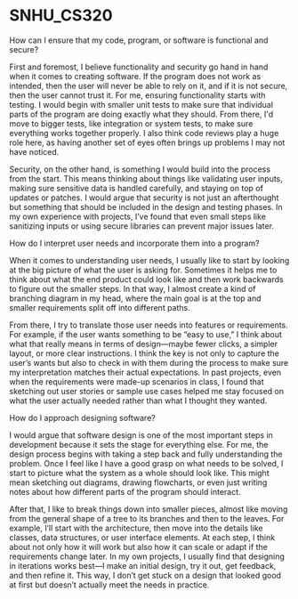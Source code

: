 # SNHU_CS320

How can I ensure that my code, program, or software is functional and secure?

First and foremost, I believe functionality and security go hand in hand when it comes to creating software. If the program does not work as intended, then the user will never be able to rely on it, and if it is not secure, then the user cannot trust it. For me, ensuring functionality starts with testing. I would begin with smaller unit tests to make sure that individual parts of the program are doing exactly what they should. From there, I'd move to bigger tests, like integration or system tests, to make sure everything works together properly. I also think code reviews play a huge role here, as having another set of eyes often brings up problems I may not have noticed.

Security, on the other hand, is something I would build into the process from the start. This means thinking about things like validating user inputs, making sure sensitive data is handled carefully, and staying on top of updates or patches. I would argue that security is not just an afterthought but something that should be included in the design and testing phases. In my own experience with projects, I’ve found that even small steps like sanitizing inputs or using secure libraries can prevent major issues later.


How do I interpret user needs and incorporate them into a program?

When it comes to understanding user needs, I usually like to start by looking at the big picture of what the user is asking for. Sometimes it helps me to think about what the end product could look like and then work backwards to figure out the smaller steps. In that way, I almost create a kind of branching diagram in my head, where the main goal is at the top and smaller requirements split off into different paths.

From there, I try to translate those user needs into features or requirements. For example, if the user wants something to be “easy to use,” I think about what that really means in terms of design—maybe fewer clicks, a simpler layout, or more clear instructions. I think the key is not only to capture the user’s wants but also to check in with them during the process to make sure my interpretation matches their actual expectations. In past projects, even when the requirements were made-up scenarios in class, I found that sketching out user stories or sample use cases helped me stay focused on what the user actually needed rather than what I thought they wanted.


How do I approach designing software?

I would argue that software design is one of the most important steps in development because it sets the stage for everything else. For me, the design process begins with taking a step back and fully understanding the problem. Once I feel like I have a good grasp on what needs to be solved, I start to picture what the system as a whole should look like. This might mean sketching out diagrams, drawing flowcharts, or even just writing notes about how different parts of the program should interact.

After that, I like to break things down into smaller pieces, almost like moving from the general shape of a tree to its branches and then to the leaves. For example, I’ll start with the architecture, then move into the details like classes, data structures, or user interface elements. At each step, I think about not only how it will work but also how it can scale or adapt if the requirements change later. In my own projects, I usually find that designing in iterations works best—I make an initial design, try it out, get feedback, and then refine it. This way, I don’t get stuck on a design that looked good at first but doesn’t actually meet the needs in practice.
